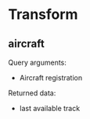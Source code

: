 # Transform

## aircraft

Query arguments:
* Aircraft registration

Returned data:
* last available track

